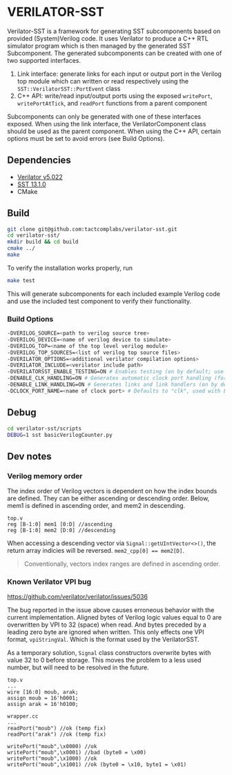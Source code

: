 # VERILATOR-SST

Verilator-SST is a framework for generating SST subcomponents based on provided
(System)Verilog code. It uses Verilator to produce a C++ RTL simulator program
which is then managed by the generated SST Subcomponent. The generated subcomponents
can be created with one of two supported interfaces.

1. Link interface: generate links for each input or output port in the Verilog top
   module which can written or read respectively using the
`SST::VerilatorSST::PortEvent` class
2. C++ API: write/read input/output ports using the exposed
`writePort`, `writePortAtTick`, and
   `readPort` functions from a parent component

Subcomponents can only be generated with one of these interfaces
exposed. When using the link
interface, the VerilatorComponent class should be used as the parent component.
When using the
C++ API, certain options must be set to avoid errors (see Build Options).

## Dependencies

- [Verilator v5.022](https://github.com/verilator/verilator/releases/tag/v5.022)
- [SST 13.1.0](https://github.com/sstsimulator/sst-core/releases/tag/v13.1.0_Final)
- CMake

## Build

```bash
git clone git@github.com:tactcomplabs/verilator-sst.git
cd verilator-sst/
mkdir build && cd build
cmake ../
make
```

To verify the installation works properly, run

```bash
make test
```
This will generate subcomponents for each included example Verilog code
and use the included test component to verify their functionality.

### Build Options

```bash
-DVERILOG_SOURCE=<path to verilog source tree>
-DVERILOG_DEVICE=<name of verilog device to simulate>
-DVERILOG_TOP=<name of the top level verilog module>
-DVERILOG_TOP_SOURCES=<list of verilog top source files>
-DVERILATOR_OPTIONS=<additional verilator compilation options>
-DVERILATOR_INCLUDE=<verilator include path>
-DVERILATORSST_ENABLE_TESTING=ON # Enables testing (on by default; use OFF to disable)
-DENABLE_CLK_HANDLING=ON # Generates automatic clock port handling (for C++ API interface)
-DENABLE_LINK_HANDLING=ON # Generates links and link handlers (on by default)
-DCLOCK_PORT_NAME=<name of clock port> # Defaults to "clk", used with ENABLE_LINK_HANDLING
```

## Debug

```bash
cd verilator-sst/scripts
DEBUG=1 sst basicVerilogCounter.py
```

## Dev notes

### Verilog memory order

The index order of Verilog vectors is dependent on how the index bounds are defined. They can be either ascending or descending order. Below, mem1 is defined in ascending order, and mem2 in descending. 

```
top.v
reg [B-1:0] mem1 [0:D] //ascending
reg [B-1:0] mem2 [D:0] //descending
```

When accessing a descending vector via `Signal::getUIntVector<>()`, the return array indicies will be reversed. `mem2_cpp[0] == mem2[D]`. 

> Conventionally, vectors index ranges are defined in ascending order.

### Known Verilator VPI bug

https://github.com/verilator/verilator/issues/5036

The bug reported in the issue above causes erroneous behavior with the current implementation. Aligned bytes of Verilog logic values equal to 0 are overwritten by VPI to 32 (space) when read. And bytes preceded by a leading zero byte are ignored when written. This only effects one VPI format, `vpiStringVal`. Which is the format used by the VerilatorSST. 

As a temporary solution, `Signal` class constructors overwrite bytes with value 32 to 0 before storage. This moves the problem to a less used number, but will need to be resolved in the future. 

```
top.v
...
wire [16:0] moub, arak;
assign moub = 16'h0001;
assign arak = 16'h0100;
```
```
wrapper.cc
...
readPort("moub") //ok (temp fix)
readPort("arak") //ok (temp fix)

writePort("moub",\x0000) //ok
writePort("moub",\x0001) //bad (byte0 = \x00)
writePort("moub",\x1000) //ok
writePort("moub",\x1001) //ok (byte0 = \x10, byte1 = \x01)
```
